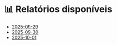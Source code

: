 # 📊 Relatórios disponíveis

- [2025-09-29](2025-09-29.md)
- [2025-09-30](2025-09-30.md)
- [2025-10-01](2025-10-01.md)